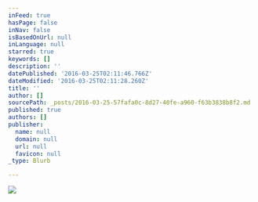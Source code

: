 ```yaml
---
inFeed: true
hasPage: false
inNav: false
isBasedOnUrl: null
inLanguage: null
starred: true
keywords: []
description: ''
datePublished: '2016-03-25T02:11:46.766Z'
dateModified: '2016-03-25T02:11:28.260Z'
title: ''
author: []
sourcePath: _posts/2016-03-25-57fafa0c-8d27-40fe-a960-f63b3838b8f2.md
published: true
authors: []
publisher:
  name: null
  domain: null
  url: null
  favicon: null
_type: Blurb

---
```

![](https://the-grid-user-content.s3-us-west-2.amazonaws.com/3b9c25ae-4a5a-4216-ade9-84c45eaee572.jpg)